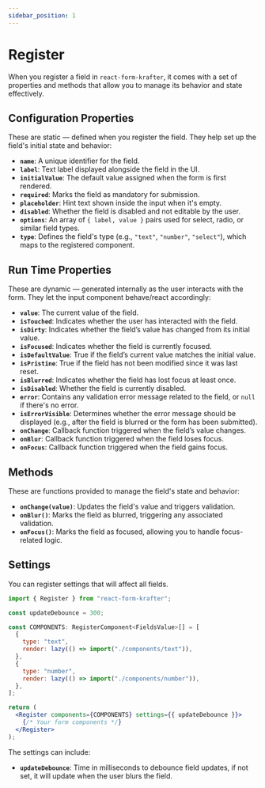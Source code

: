 ```yaml
---
sidebar_position: 1
---
```


# Register

When you register a field in `react-form-krafter`, it comes with a set of properties and methods that allow you to manage its behavior and state effectively.

## Configuration Properties

These are static — defined when you register the field. They help set up the field's initial state and behavior:

- **`name`**: A unique identifier for the field.
- **`label`**: Text label displayed alongside the field in the UI.
- **`initialValue`**: The default value assigned when the form is first rendered.
- **`required`**: Marks the field as mandatory for submission.
- **`placeholder`**: Hint text shown inside the input when it's empty.
- **`disabled`**: Whether the field is disabled and not editable by the user.
- **`options`**: An array of `{ label, value }` pairs used for select, radio, or similar field types.
- **`type`**: Defines the field's type (e.g., `"text"`, `"number"`, `"select"`), which maps to the registered component.

## Run Time Properties

These are dynamic — generated internally as the user interacts with the form. They let the input component behave/react accordingly:

- **`value`**: The current value of the field.
- **`isTouched`**: Indicates whether the user has interacted with the field.
- **`isDirty`**: Indicates whether the field’s value has changed from its initial value.
- **`isFocused`**: Indicates whether the field is currently focused.
- **`isDefaultValue`**: True if the field’s current value matches the initial value.
- **`isPristine`**: True if the field has not been modified since it was last reset.
- **`isBlurred`**: Indicates whether the field has lost focus at least once.
- **`isDisabled`**: Whether the field is currently disabled.
- **`error`**: Contains any validation error message related to the field, or `null` if there's no error.
- **`isErrorVisible`**: Determines whether the error message should be displayed (e.g., after the field is blurred or the form has been submitted).
- **`onChange`**: Callback function triggered when the field’s value changes.
- **`onBlur`**: Callback function triggered when the field loses focus.
- **`onFocus`**: Callback function triggered when the field gains focus.

## Methods

These are functions provided to manage the field's state and behavior:

- **`onChange(value)`**: Updates the field's value and triggers validation.
- **`onBlur()`**: Marks the field as blurred, triggering any associated validation.
- **`onFocus()`**: Marks the field as focused, allowing you to handle focus-related logic.

## Settings

You can register settings that will affect all fields.

```jsx title="src/components/fields/register.jsx"
import { Register } from "react-form-krafter";

const updateDebounce = 300;

const COMPONENTS: RegisterComponent<FieldsValue>[] = [
  {
    type: "text",
    render: lazy(() => import("./components/text")),
  },
  {
    type: "number",
    render: lazy(() => import("./components/number")),
  },
];

return (
  <Register components={COMPONENTS} settings={{ updateDebounce }}>
    {/* Your form components */}
  </Register>
);
```
The settings can include:
- **`updateDebounce`**: Time in milliseconds to debounce field updates, if not set, it will update when the user blurs the field.
